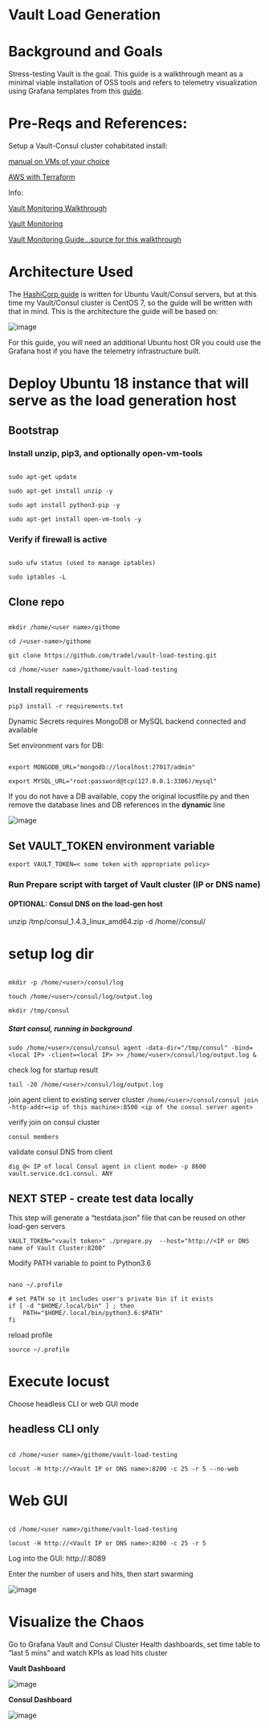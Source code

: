 # Vault Load Generation

# Background and Goals

Stress-testing Vault is the goal. This guide is a walkthrough meant as a minimal viable installation of OSS tools and refers to telemetry visualization using Grafana templates from this [guide](https://github.com/raygj/vault-content/tree/master/telemetry).

# Pre-Reqs and References:

Setup a Vault-Consul cluster cohabitated install:

[manual on VMs of your choice](https://github.com/raygj/vault-content/tree/master/cluster-bootstrap)

[AWS with Terraform](https://github.com/raygj/vault-content/tree/master/vault-aws-demo-instance)

Info:

[Vault Monitoring Walkthrough](https://github.com/raygj/vault-content/tree/master/telemetry)

[Vault Monitoring](https://learn.hashicorp.com/vault/operations/monitoring)

[Vault Monitoring Guide...source for this walkthrough](https://s3-us-west-2.amazonaws.com/hashicorp-education/whitepapers/Vault/Vault-Consul-Monitoring-Guide.pdf)

# Architecture Used

The [HashiCorp guide](https://s3-us-west-2.amazonaws.com/hashicorp-education/whitepapers/Vault/Vault-Consul-Monitoring-Guide.pdf) is written for Ubuntu Vault/Consul servers, but at this time my Vault/Consul cluster is CentOS 7, so the guide will be written with that in mind. This is the architecture the guide will be based on:

![image](/telemetry/images/lab_env.png)

For this guide, you will need an additional Ubuntu host OR you could use the Grafana host if you have the telemetry infrastructure built.

# Deploy Ubuntu 18 instance that will serve as the load generation host

## Bootstrap

### Install unzip, pip3, and optionally open-vm-tools

```

sudo apt-get update

sudo apt-get install unzip -y

sudo apt install python3-pip -y

sudo apt-get install open-vm-tools -y

```

### Verify if firewall is active

```

sudo ufw status (used to manage iptables)

sudo iptables -L

```

## Clone repo

```

mkdir /home/<user name>/githome

cd /<user-name>/githome 

git clone https://github.com/tradel/vault-load-testing.git

cd /home/<user name>/githome/vault-load-testing

```

### Install requirements

`pip3 install -r requirements.txt`

Dynamic Secrets requires MongoDB or MySQL backend connected and available

Set environment vars for DB:

```

export MONGODB_URL="mongodb://localhost:27017/admin"

export MYSQL_URL="root:password@tcp(127.0.0.1:3306)/mysql"

```

If you do not have a DB available, copy the original locustfile.py and then remove the database lines and DB references in the __dynamic__ line

![image](/load-gen/images/locust_config.png)

## Set VAULT_TOKEN environment variable

`export VAULT_TOKEN=< some token with appropriate policy>`

### Run Prepare script with target of Vault cluster (IP or DNS name)

#### OPTIONAL: Consul DNS on the load-gen host

unzip /tmp/consul_1.4.3_linux_amd64.zip -d /home/<user name>/consul/

# setup log dir

```

mkdir -p /home/<user>/consul/log

touch /home/<user>/consul/log/output.log

mkdir /tmp/consul

```

##### Start consul, running in background

`sudo /home/<user>/consul/consul agent -data-dir="/tmp/consul" -bind=<local IP> -client=<local IP> >> /home/<user>/consul/log/output.log &`


check log for startup result

`tail -20 /home/<user>/consul/log/output.log`

join agent client to existing server cluster
`/home/<user>/consul/consul join -http-addr=<ip of this machine>:8500 <ip of the consul server agent>`

verify join on consul cluster

`consul members`

validate consul DNS from client

`dig @< IP of local Consul agent in client mode> -p 8600 vault.service.dc1.consul. ANY`

## NEXT STEP - create test data locally

This step will generate a “testdata.json” file that can be reused on other load-gen servers

`VAULT_TOKEN="<vault token>" ./prepare.py  --host="http://<IP or DNS name of Vault Cluster:8200"`

Modify PATH variable to point to Python3.6

```

nano ~/.profile

# set PATH so it includes user's private bin if it exists
if [ -d "$HOME/.local/bin" ] ; then
    PATH="$HOME/.local/bin/python3.6:$PATH"
fi

```

reload profile

`source ~/.profile`

# Execute locust

Choose headless CLI or web GUI mode

## headless CLI only

```

cd /home/<user name>/githome/vault-load-testing

locust -H http://<Vault IP or DNS name>:8200 -c 25 -r 5 --no-web

```

# Web GUI

```

cd /home/<user name>/githome/vault-load-testing

locust -H http://<Vault IP or DNS name>:8200 -c 25 -r 5

```

Log into the GUI: http://<IP of the locust server>:8089

Enter the number of users and hits, then start swarming

![image](/load-gen/images/locust_ui.png)

# Visualize the Chaos

Go to Grafana Vault and Consul Cluster Health dashboards, set time table to “last 5 mins” and watch KPIs as load hits cluster

**Vault Dashboard**

![image](/load-gen/images/vault_dashboard_unhappy.png)


**Consul Dashboard**


![image](/load-gen/images/consul_dashboard_stress.png)
